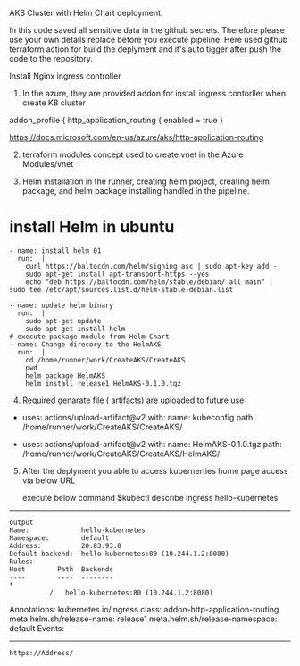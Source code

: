 AKS Cluster with Helm Chart deployment.

In this code saved all sensitive data in the github secrets. Therefore please use your own details replace before you execute pipeline.
Here used github terraform action for build the deplyment and it's auto tigger after push the code to the repository.

Install Nginx ingress controller 

1. In the azure, they are provided addon for install ingress contorller when create K8 cluster

 addon_profile {
        http_application_routing {
         enabled = true
    }

https://docs.microsoft.com/en-us/azure/aks/http-application-routing

2. terraform modules concept used to create vnet in the Azure
    Modules/vnet

3. Helm installation in the runner, creating helm project, creating helm package, and helm package installing handled in the pipeline.

# install Helm in ubuntu
    - name: install helm 01
      run:  |
        curl https://baltocdn.com/helm/signing.asc | sudo apt-key add -
        sudo apt-get install apt-transport-https --yes
        echo "deb https://baltocdn.com/helm/stable/debian/ all main" | sudo tee /etc/apt/sources.list.d/helm-stable-debian.list   

    - name: update helm binary
      run:  |
        sudo apt-get update
        sudo apt-get install helm
    # execute package module from Helm Chart
    - name: Change direcory to the HelmAKS
      run:  |
        cd /home/runner/work/CreateAKS/CreateAKS
        pwd
        helm package HelmAKS 
        helm install release1 HelmAKS-0.1.0.tgz   
     

 4. Required genarate file ( artifacts)  are uploaded to future use

 - uses: actions/upload-artifact@v2
      with:
        name: kubeconfig
        path: /home/runner/work/CreateAKS/CreateAKS/

- uses: actions/upload-artifact@v2
      with:
        name: HelmAKS-0.1.0.tgz
        path: /home/runner/work/CreateAKS/CreateAKS/HelmAKS/

 5. After the deplyment you able to access kubernerties home page access via below URL

    execute below command
    $kubectl describe ingress hello-kubernetes

------------------------------------------------------------
    output
    Name:             hello-kubernetes
    Namespace:        default
    Address:          20.83.93.0
    Default backend:  hello-kubernetes:80 (10.244.1.2:8080)
    Rules:
    Host        Path  Backends
    ----        ----  --------
    *
              /   hello-kubernetes:80 (10.244.1.2:8080)
Annotations:  kubernetes.io/ingress.class: addon-http-application-routing
              meta.helm.sh/release-name: release1
              meta.helm.sh/release-namespace: default
Events:       <none>

----------------------------------------

    https://Address/


